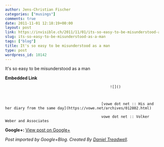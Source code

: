 ```yaml
---
author: Jens-Christian Fischer
categories: ["musings"]
comments: true
date: 2011-11-01 12:18:19+00:00
layout: post
link: https://invisible.ch/2011/11/01/its-so-easy-to-be-misunderstood-as-a-man/
slug: its-so-easy-to-be-misunderstood-as-a-man
tags: ["blog"]
title: It's so easy to be misunderstood as a man
type: post
wordpress_id: 10142
---
```


It's so easy to be misunderstood as a man


												

**Embedded Link**


												


													![]()
												


												[vowe dot net :: His and her diary from the same day](https://vowe.net/archives/012802.html)  

												vowe dot net :: Volker Weber and Associates  

										


										

**Google+:** [View post on Google+](https://plus.google.com/109789939743085010576/posts/VhNNeNGvVc8)

  
  
_Post imported by Google+Blog.  Created By [Daniel Treadwell](https://minimali.se/)._
